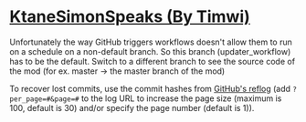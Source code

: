 # [KtaneSimonSpeaks (By Timwi)](https://github.com/Timwi/KtaneSimonSpeaks)

Unfortunately the way GitHub triggers workflows doesn't allow them to run on a schedule on a non-default branch. So this branch (updater_workflow) has to be the default. Switch to a different branch to see the source code of the mod (for ex. master -> the master branch of the mod)

To recover lost commits, use the commit hashes from [GitHub's reflog](https://api.github.com/repos/KtaneModules/KtaneSimonSpeaks-Timwi/events) (add `?per_page=#&page=#` to the log URL to increase the page size (maximum is 100, default is 30) and/or specify the page number (default is 1)).
